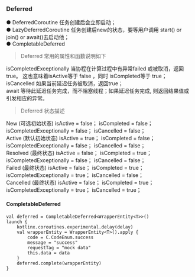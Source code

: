 ### Deferred  

● DeferredCoroutine  任务创建后会立即启动；  
● LazyDeferredCoroutine  任务创建后new的状态，要等用户调用 start() or join() or await()去启动他；  
● CompletableDeferred  

> Deferred 常用的属性和函数说明如下  

isCompletedExceptionally  当协程在计算过程中有异常failed 或被取消，返回true。 这也意味着isActive等于 false ，同时 isCompleted等于 true；  
isCancelled  如果当前延迟任务被取消，返回true；  
await  等待此延迟任务完成，而不阻塞线程；如果延迟任务完成, 则返回结果值或引发相应的异常。  

> Deferred 状态描述  

New (可选初始状态)  isActive = false；  isCompleted = false；  isCompletedExceptionally = false； isCancelled = false；  
Active (默认初始状态)  isActive = true；  isCompleted = false；  isCompletedExceptionally = false； isCancelled = false；  
Resolved (最终状态)  isActive = false；  isCompleted = true；  isCompletedExceptionally = false； isCancelled = false；  
Failed (最终状态)  isActive = false；  isCompleted = true；  isCompletedExceptionally = true； isCancelled = false；  
Cancelled (最终状态)  isActive = false；  isCompleted = true；  isCompletedExceptionally = true； isCancelled = true；  

#### CompletableDeferred  
````
val deferred = CompletableDeferred<WrapperEntity<T>>()
launch {
    kotlinx.coroutines.experimental.delay(delay)
    val wrapperEntity = WrapperEntity<T>().apply {
        code = C.CodeEnum.success
        message = "success"
        requestTag = "mock data"
        this.data = data
    }
    deferred.complete(wrapperEntity)
}
````